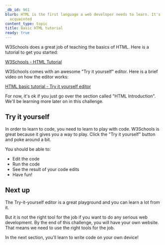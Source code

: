 ```yaml
---
_db_id: 961
blurb: HTML is the first language a web developer needs to learn. It's time to get
  acquainted
content_type: topic
title: Basic HTML tutorial
ready: true
---
```



W3Schools does a great job of teaching the basics of HTML. Here is a tutorial to get you started:

[W3Schools - HTML Tutorial](https://www.w3schools.com/html/html_intro.asp)

W3Schools comes with an awesome "Try it yourself" editor. Here is a brief video on how the editor works: 

[HTML basic tutorial - Try it yourself editor](https://www.youtube.com/watch?v=f4HVyPZPXKw)

For now, it's ok if you just go over the section called "HTML Introduction". We'll be learning more later on in this challenge.

## Try it yourself

In order to learn to code, you need to learn to play with code. W3Schools is great because it gives you a way to play. Click the "Try it yourself" button and poke around a bit.

You should be able to:
- Edit the code
- Run the code
- See the result of your code edits 
- Have fun!

## Next up

The Try-it-yourself editor is a great playground and you can learn a lot from it. 

But it is not the right tool for the job if you want to do any serious web development. By the end of this challenge, you will have your own website. That means we need to use the right tools for the job.

In the next section, you'll learn to write code on your own device!